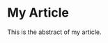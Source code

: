# My Article

This is the abstract of my article.

<!-- Copyright (c) 2021 Apple Inc and the Swift Project authors. All Rights Reserved. -->
